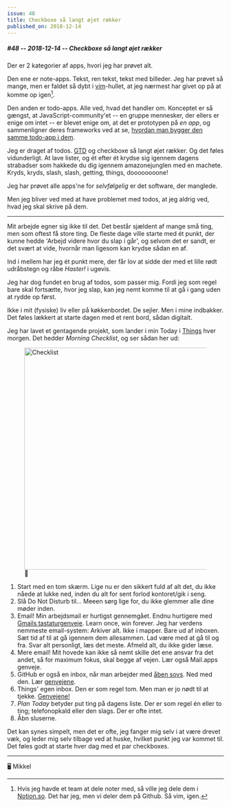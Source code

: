 ```yaml
---
issue: 48
title: Checkboxe så langt øjet rækker
published_on: 2018-12-14
---
```


##### #48 -- 2018-12-14 -- Checkboxe så langt øjet rækker

Der er 2 kategorier af apps, hvori jeg har prøvet alt.

Den ene er note-apps. Tekst, ren tekst, tekst med billeder. Jeg har prøvet så mange, men er faldet så dybt i [vim][]-hullet, at jeg nærmest har givet op på at komme op igen[^notion].

Den anden er todo-apps. Alle ved, hvad det handler om. Konceptet er så gængst, at JavaScript-community'et -- en gruppe mennesker, der ellers er enige om intet -- er blevet enige om, at det er prototypen på _en app_, og sammenligner deres frameworks ved at se, [hvordan man bygger den samme todo-app i dem][todomvc].

Jeg er draget af todos. [GTD][] og checkboxe så langt øjet rækker. Og det føles vidunderligt. At lave lister, og ét efter ét krydse sig igennem dagens strabadser som hakkede du dig igennem amazonejunglen med en machete. Kryds, kryds, slash, slash, getting, things, doooooooone!

Jeg har prøvet alle apps'ne for _selvfølgelig_ er det software, der manglede.

Men jeg bliver ved med at have problemet med todos, at jeg aldrig ved, hvad jeg skal skrive på dem.

---

Mit arbejde egner sig ikke til det. Det består sjældent af mange små ting, men som oftest få store ting. De fleste dage ville starte med ét punkt, der kunne hedde 'Arbejd videre hvor du slap i går', og selvom det er sandt, er det svært at vide, hvornår man ligesom kan krydse sådan en af.

Ind i mellem har jeg ét punkt mere, der får lov at sidde der med et lille rødt udråbstegn og råbe _Haster!_ i ugevis.

Jeg har dog fundet en brug af todos, som passer mig. Fordi jeg som regel bare skal fortsætte, hvor jeg slap, kan jeg nemt komme til at gå i gang uden at rydde op først.

Ikke i mit (fysiske) liv eller på køkkenbordet. De sejler. Men i mine indbakker. Det føles lækkert at starte dagen med et rent bord, sådan digitalt.

Jeg har lavet et gentagende projekt, som lander i min Today i [Things][] hver morgen. Det hedder _Morning Checklist_, og ser sådan her ud:

<figure><img src='https://s3.brnbw.com/Screen-Shot-2018-12-14-20-20-53.96-4pBmpXGv4wAnJxHm13G7e2P0AO3AoXmIAPwQssxz3tAFvfVaN8l7XupwlAYZOCrX7kOT358HjrpbJXLwYnjtrddtfjjv06MYOvqk.png' width='516' alt='Checklist' /><figcaption>🌅</figcaption></figure>

1. Start med en tom skærm. Lige nu er den sikkert fuld af alt det, du ikke nåede at lukke ned, inden du alt for sent forlod kontoret/gik i seng.
2. Slå Do Not Disturb til… Meeen sørg lige for, du ikke glemmer alle dine møder inden.
3. Email! Min arbejdsmail er hurtigst gennemgået. Endnu hurtigere med [Gmails tastaturgenveje][gmail-shortcuts]. Learn once, win forever. Jeg har verdens nemmeste email-system: Arkiver alt. Ikke i mapper. Bare ud af inboxen. Sæt tid af til at gå igennem dem allesammen. Lad være med at gå til og fra. Svar alt personligt, læs det meste. Afmeld alt, du ikke gider læse.
4. Mere email! Mit hovede kan ikke så nemt skille det ene ansvar fra det andet, så for maximum fokus, skal begge af vejen. Lær også Mail.apps genveje.
5. GitHub er også en inbox, når man arbejder med [åben sovs][open-sauce]. Ned med den. Lær [genvejene][gh-shortcuts].
6. Things' egen inbox. Den er som regel tom. Men man er jo nødt til at tjekke. [Genvejene!][things-shortcuts]
7. _Plan Today_ betyder put ting på dagens liste. Der er som regel én eller to ting; telefonopkald eller den slags. Der er ofte intet.
8. Åbn sluserne.

Det kan synes simpelt, men det er ofte, jeg fanger mig selv i at være drevet væk, og leder mig selv tilbage ved at huske, hvilket punkt jeg var kommet til. Det føles godt at starte hver dag med et par checkboxes.

---

🖥 Mikkel

[vim]: https://da.wikipedia.org/wiki/Vim
[todomvc]: http://todomvc.com/
[gtd]: https://da.wikipedia.org/wiki/Getting_Things_Done
[things]: https://culturedcode.com/things/
[gmail-shortcuts]: https://support.google.com/mail/answer/6594?co=GENIE.Platform%3DDesktop&hl=en
[gh-shortcuts]: https://help.github.com/articles/using-keyboard-shortcuts/
[things-shortcuts]: https://support.culturedcode.com/customer/portal/articles/2785159
[open-sauce]: https://twitter.com/mikker/status/1045217331746668544

[^notion]: Hvis jeg havde et team at dele noter med, så ville jeg dele dem i [Notion.so](https://notion.so). Det har jeg, men vi deler dem på Github. Så vim, igen.
